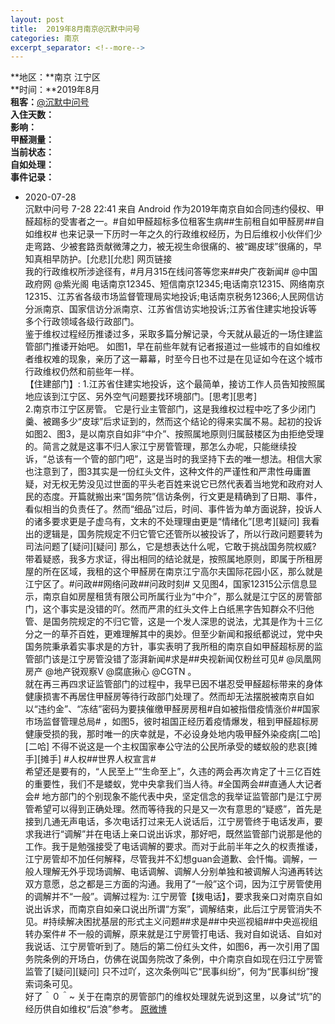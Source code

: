 ```yaml
---
layout: post
title:  2019年8月南京@沉默中问号
categories: 南京
excerpt_separator: <!--more-->
---
```

<!--more-->
**地区：**南京 江宁区  
**时间：**2019年8月  
**租客：**<a href="https://weibo.com/u/7210168381" target="_blank">@沉默中问号</a>  
**入住天数：**  
**影响：**  
**甲醛测量：**  
**当前状态：**   
**自如处理：**   
**事件记录：** 
- 2020-07-28  
沉默中问号
7-28 22:41 来自 Android
作为2019年南京自如合同违约侵权、甲醛超标的受害者之一。#自如甲醛超标多位租客生病##生前租自如甲醛房##自如维权# 也来记录一下历时一年之久的行政维权经历，为日后维权小伙伴们少走弯路、少被套路贡献微薄之力，被无视生命很痛的、被“踢皮球”很痛的，早知真相早防护。[允悲][允悲] 网页链接  
我的行政维权所涉途径有，#月月315在线问答等您来##央广夜新闻# @中国政府网 @紫光阁 电话南京12345、短信南京12345;电话南京12315、网络南京12315、江苏省各级市场监督管理局实地投诉;电话南京税务12366;人民网信访分派南京、国家信访分派南京、江苏省信访实地投诉;江苏省住建实地投诉等多个行政领域各级行政部门。  
鉴于维权过程经历推诿过多，采取多篇分解记录，今天就从最近的一场住建监管部门推诿开始吧。
如图1，早在前些年就有记者报道过一些城市的自如维权者维权难的现象，亲历了这一幕幕，时至今日也不过是在见证如今在这个城市行政维权仍然和前些年一样。  
【住建部门】:
1.江苏省住建实地投诉，这个最简单，接访工作人员告知按照属地应该到江宁区、另外空气问题要找环境部门。[思考][思考]  
2.南京市江宁区房管。
它是行业主管部门，这是我维权过程中吃了多少闭门羹、被踢多少“皮球”后求证到的，然而这个结论的得来实属不易。起初的投诉如图2、图3，是以南京自如非“中介”、按照属地原则归属鼓楼区为由拒绝受理的。简言之就是这事不归人家江宁房管管理，那怎么办呢，只能继续投诉，“总该有一个管的部门吧”，这是当时的我坚持下去的唯一想法。相信大家也注意到了，图3其实是一份红头文件，这种文件的严谨性和严肃性毋庸置疑，对无权无势没见过世面的平头老百姓来说它已然代表着当地党和政府对人民的态度。开篇就搬出来“国务院”信访条例，行文更是精确到了日期、事件，看似相当的负责任了。然而“细品”过后，时间、事件皆为单方面说辞，投诉人的诸多要求更是子虚乌有，文末的不处理理由更是“情绪化”[思考][疑问] 我看出的逻辑是，国务院规定不归它管它还管所以被投诉了，所以行政问题要转为司法问题了[疑问][疑问] 那么，它是想表达什么呢，它敢于挑战国务院权威? 带着疑惑，我多方求证，得出相同的结论就是，按照属地原则，即属于所租房屋的所在区域，我租的这个甲醛房在南京江宁高尔夫国际花园小区，那么就是江宁区了。#问政##网络问政##问政时刻# 又见图4，国家12315公示信息显示，南京自如房屋租赁有限公司所属行业为“中介”，那么就是江宁区的房管部门，这个事实是没错的吖。然而严肃的红头文件上白纸黑字告知群众不归他管、是国务院规定的不归它管，这是一个发人深思的说法，尤其是作为十三亿分之一的草芥百姓，更难理解其中的奥妙。但至少新闻和报纸都说过，党中央国务院秉承着实事求是的方针，事实表明了我所租的南京自如甲醛超标房的监管部门该是江宁房管没错了澎湃新闻#求是##央视新闻仅粉丝可见# @凤凰网房产 @地产锐观察V @腐底揪心 @CGTN 。  
就在再三再四求证监管部门的过程中，我早已因不堪忍受甲醛超标带来的身体健康损害不再居住甲醛房等待行政部门处理了。然而却无法摆脱被南京自如以“违约金”、“冻结”密码为要挟催缴甲醛房房租#自如被指借疫情涨价##国家市场监督管理总局# ，如图5，彼时祖国正经历着疫情爆发，租到甲醛超标房健康受损的我，那时唯一的庆幸就是，不必设身处地内吸甲醛外染疫病[二哈][二哈] 不得不说这是一个主权国家奉公守法的公民所承受的蝼蚁般的悲哀[摊手][摊手] #人权##世界人权宣言#  
希望还是要有的，“人民至上”“生命至上”，久违的两会再次肯定了十三亿百姓的重要性，我们不是蝼蚁，党中央拿我们当人待。#全国两会##直通人大记者会# 地方部门的个别现象不能代表中央，坚定信念的我举证监管部门是江宁房管希望可以得到正确处理。然而等待我的只是又一次有意思的“疑惑”，首先是接到几通无声电话，多次电话打过来无人说话后，江宁房管终于电话发声，要求我进行“调解”并在电话上亲口说出诉求，那好吧，既然监管部门说那是他的工作。我于是勉强接受了电话调解的要求。而对于此前半年之久的权责推诿，江宁房管却不加任何解释，尽管我并不幻想guan会道歉、会忏悔。调解，一般人理解无外乎现场调解、电话调解、调解人分别单独和被调解人沟通再转达双方意愿，总之都是三方面的沟通。我用了“一般”这个词，因为江宁房管使用的调解并不“一般”。调解过程为: 江宁房管【拨电话】，要求我亲口对南京自如说出诉求，而南京自如亲口说出所谓“方案”，调解结束，此后江宁房管消失不见。#持续解决困扰基层的形式主义问题##求是##中央巡视組##中央巡视组转办案件# 不一般的调解，原来就是江宁房管打电话、我对自如说话、自如对我说话、江宁房管听到了。随后的第二份红头文件，如图6，再一次引用了国务院条例的开场白，仿佛在说国务院改了条例，中介南京自如现在归江宁房管监管了[疑问][疑问] 只不过吖，这次条例叫它“民事纠纷”，何为“民事纠纷”搜索词条可见。  
好了＾０＾~ 关于在南京的房管部门的维权处理就先说到这里，以身试“坑”的经历供自如维权“后浪”参考。
<a href="https://m.weibo.cn/detail/4531793737033474" target="_blank">原微博</a>


